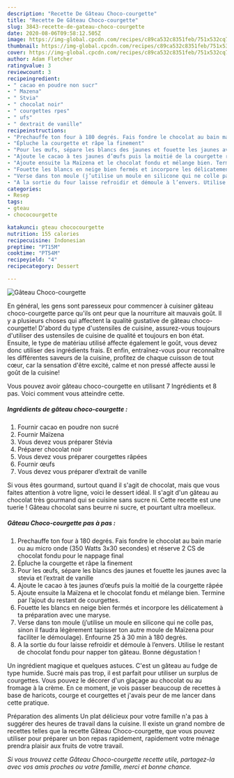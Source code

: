 ```yaml
---
description: "Recette De Gâteau Choco-courgette"
title: "Recette De Gâteau Choco-courgette"
slug: 3843-recette-de-gateau-choco-courgette
date: 2020-08-06T09:58:12.505Z
image: https://img-global.cpcdn.com/recipes/c89ca532c8351feb/751x532cq70/gateau-choco-courgette-photo-principale-de-la-recette.jpg
thumbnail: https://img-global.cpcdn.com/recipes/c89ca532c8351feb/751x532cq70/gateau-choco-courgette-photo-principale-de-la-recette.jpg
cover: https://img-global.cpcdn.com/recipes/c89ca532c8351feb/751x532cq70/gateau-choco-courgette-photo-principale-de-la-recette.jpg
author: Adam Fletcher
ratingvalue: 3
reviewcount: 3
recipeingredient:
- " cacao en poudre non sucr"
- " Mazena"
- " Stvia"
- " chocolat noir"
- " courgettes rpes"
- " ufs"
- " dextrait de vanille"
recipeinstructions:
- "Prechauffe ton four à 180 degrés. Fais fondre le chocolat au bain marie ou au micro onde (350 Watts 3x30 secondes) et réserve 2 CS de chocolat fondu pour le nappage final"
- "Épluche la courgette et râpe la finement"
- "Pour les œufs, sépare les blancs des jaunes et fouette les jaunes avec la stevia et l’extrait de vanille"
- "Ajoute le cacao à tes jaunes d’œufs puis la moitié de la courgette râpée"
- "Ajoute ensuite la Maïzena et le chocolat fondu et mélange bien. Termine par l’ajout du restant de courgettes."
- "Fouette les blancs en neige bien fermés et incorpore les délicatement à ta préparation avec une maryse."
- "Verse dans ton moule (j’utilise un moule en silicone qui ne colle pas, sinon il faudra légèrement tapisser ton autre moule de Maïzena pour faciliter le démoulage). Enfourne 25 à 30 min à 180 degrés."
- "A la sortie du four laisse refroidir et démoule à l’envers. Utilise le restant de chocolat fondu pour napper ton gâteau. Bonne dégustation !"
categories:
- Resep
tags:
- gteau
- chococourgette

katakunci: gteau chococourgette 
nutrition: 155 calories
recipecuisine: Indonesian
preptime: "PT15M"
cooktime: "PT54M"
recipeyield: "4"
recipecategory: Dessert

---
```



![Gâteau Choco-courgette](https://img-global.cpcdn.com/recipes/c89ca532c8351feb/751x532cq70/gateau-choco-courgette-photo-principale-de-la-recette.jpg)

En général, les gens sont paresseux pour commencer à cuisiner gâteau choco-courgette parce qu'ils ont peur que la nourriture ait mauvais goût. Il y a plusieurs choses qui affectent la qualité gustative de gâteau choco-courgette! D'abord du type d'ustensiles de cuisine, assurez-vous toujours d'utiliser des ustensiles de cuisine de qualité et toujours en bon état. Ensuite, le type de matériau utilisé affecte également le goût, vous devez donc utiliser des ingrédients frais. Et enfin, entraînez-vous pour reconnaître les différentes saveurs de la cuisine, profitez de chaque cuisson de tout cœur, car la sensation d'être excité, calme et non pressé affecte aussi le goût de la cuisine!

<!--inarticleads1-->

Vous pouvez avoir gâteau choco-courgette en utilisant 7 Ingrédients et 8 pas. Voici comment vous atteindre cette.

##### Ingrédients de gâteau choco-courgette :

1. Fournir  cacao en poudre non sucré
1. Fournir  Maïzena
1. Vous devez vous préparer  Stévia
1. Préparer  chocolat noir
1. Vous devez vous préparer  courgettes râpées
1. Fournir  œufs
1. Vous devez vous préparer  d’extrait de vanille


Si vous êtes gourmand, surtout quand il s&#39;agit de chocolat, mais que vous faites attention à votre ligne, voici le dessert idéal. Il s&#39;agit d&#39;un gâteau au chocolat très gourmand qui se cuisine sans sucre ni. Cette recette est une tuerie ! Gâteau chocolat sans beurre ni sucre, et pourtant ultra moelleux. 

<!--inarticleads2-->

##### Gâteau Choco-courgette pas à pas :

1. Prechauffe ton four à 180 degrés. Fais fondre le chocolat au bain marie ou au micro onde (350 Watts 3x30 secondes) et réserve 2 CS de chocolat fondu pour le nappage final
1. Épluche la courgette et râpe la finement
1. Pour les œufs, sépare les blancs des jaunes et fouette les jaunes avec la stevia et l’extrait de vanille
1. Ajoute le cacao à tes jaunes d’œufs puis la moitié de la courgette râpée
1. Ajoute ensuite la Maïzena et le chocolat fondu et mélange bien. Termine par l’ajout du restant de courgettes.
1. Fouette les blancs en neige bien fermés et incorpore les délicatement à ta préparation avec une maryse.
1. Verse dans ton moule (j’utilise un moule en silicone qui ne colle pas, sinon il faudra légèrement tapisser ton autre moule de Maïzena pour faciliter le démoulage). Enfourne 25 à 30 min à 180 degrés.
1. A la sortie du four laisse refroidir et démoule à l’envers. Utilise le restant de chocolat fondu pour napper ton gâteau. Bonne dégustation !


Un ingrédient magique et quelques astuces. C&#39;est un gâteau au fudge de type humide. Sucré mais pas trop, il est parfait pour utiliser un surplus de courgettes. Vous pouvez le décorer d&#39;un glaçage au chocolat ou au fromage à la crème. En ce moment, je vois passer beaucoup de recettes à base de haricots, courge et courgettes et j&#39;avais peur de me lancer dans cette pratique. 

<!--inarticleads1-->

<p>
Préparation des aliments Un plat délicieux pour votre famille n'a pas à suggérer des heures de travail dans la cuisine. Il existe un grand nombre de recettes telles que la recette Gâteau Choco-courgette, que vous pouvez utiliser pour préparer un bon repas rapidement, rapidement votre ménage prendra plaisir aux fruits de votre travail.
</p>

<p>
<i>Si vous trouvez cette Gâteau Choco-courgette recette utile, partagez-la avec vos amis proches ou votre famille, merci et bonne chance.</i>
</p>

